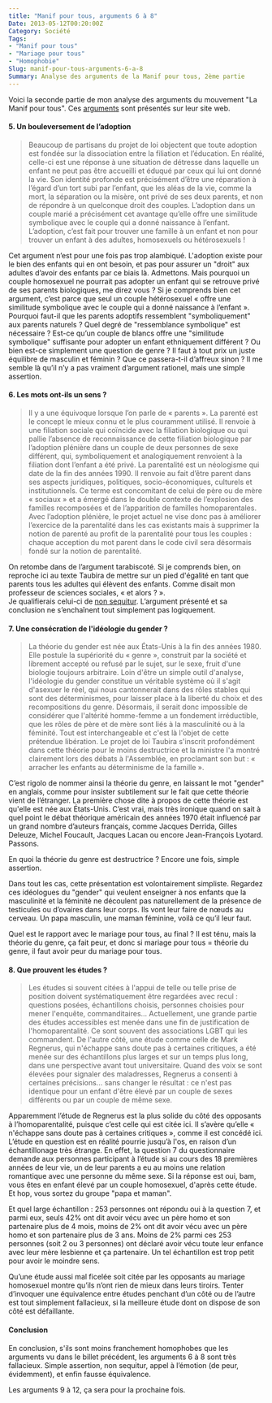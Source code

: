 ```yaml
---
title: "Manif pour tous, arguments 6 à 8"
Date: 2013-05-12T00:20:00Z
Category: Société
Tags: 
- "Manif pour tous"
- "Mariage pour tous"
- "Homophobie"
Slug: manif-pour-tous-arguments-6-a-8
Summary: Analyse des arguments de la Manif pour tous, 2ème partie
---
```



Voici la seconde partie de mon analyse des arguments du mouvement "La Manif pour tous".
Ces [arguments](http://www.lamanifpourtous.fr/fr/widgetkit/comprendre-l-essentiel) sont présentés sur leur site web.

#### 5. Un bouleversement de l’adoption

> Beaucoup de partisans du projet de loi objectent que toute adoption est fondée sur la dissociation entre la filiation et l’éducation. En réalité, celle-ci est une réponse à une situation de détresse dans laquelle un enfant ne peut pas être accueilli et éduqué par ceux qui lui ont donné la vie. Son identité profonde est précisément d’être une réparation à l’égard d’un tort subi par l’enfant, que les aléas de la vie, comme la mort, la séparation ou la misère, ont privé de ses deux parents, et non de répondre à un quelconque droit des couples. L’adoption dans un couple marié a précisément cet avantage qu’elle offre une similitude symbolique avec le couple qui a donné naissance à l’enfant. L’adoption, c’est fait pour trouver une famille à un enfant et non pour trouver un enfant à des adultes, homosexuels ou hétérosexuels ! 

Cet argument n’est pour une fois pas trop alambiqué. L'adoption existe pour le bien des enfants qui en ont besoin, et pas pour assurer un "droit" aux adultes d’avoir des enfants par ce biais là. Admettons. 
Mais pourquoi un couple homosexuel ne pourrait pas adopter un enfant qui se retrouve privé de ses parents biologiques, me direz vous ? Si je comprends bien cet argument, c’est parce que seul un couple hétérosexuel « offre une similitude symbolique avec le couple qui a donné naissance à l’enfant ». Pourquoi faut-il que les parents adoptifs ressemblent "symboliquement" aux parents naturels ? Quel degré de "ressemblance symbolique" est nécessaire ? Est-ce qu’un couple de blancs offre une "similitude symbolique" suffisante pour adopter un enfant ethniquement différent ? Ou bien est-ce simplement une question de genre ? Il faut à tout prix un juste équilibre de masculin et féminin ? Que ce passera-t-il d’affreux sinon ?
Il me semble là qu’il n’y a pas vraiment d’argument rationel, mais une simple assertion.

#### 6. Les mots ont-ils un sens ?

> Il y a une équivoque lorsque l’on parle de « parents ». La parenté est le concept le mieux connu et le plus couramment utilisé. Il renvoie à une filiation sociale qui coïncide avec la filiation biologique ou qui pallie l’absence de reconnaissance de cette filiation biologique par l’adoption plénière dans un couple de deux personnes de sexe différent, qui, symboliquement et analogiquement renvoient à la filiation dont l’enfant a été privé. La parentalité est un néologisme qui date de la fin des années 1990. Il renvoie au fait d’être parent dans ses aspects juridiques, politiques, socio-économiques, culturels et institutionnels. Ce terme est concomitant de celui de père ou de mère « sociaux » et a émergé dans le double contexte de l’explosion des familles recomposées et de l’apparition de familles homoparentales. Avec l’adoption plénière, le projet actuel ne vise donc pas à améliorer l’exercice de la parentalité dans les cas existants mais à supprimer la notion de parenté au profit de la parentalité pour tous les couples : chaque acception du mot parent dans le code civil sera désormais fondé sur la notion de parentalité. 

On retombe dans de l’argument tarabiscoté. Si je comprends bien, on reproche ici au texte Taubira de mettre sur un pied d'égalité en tant que parents tous les adultes qui élèvent des enfants. Comme disait mon professeur de sciences sociales, « et alors ? ».  
Je qualifierais celui-ci de [non sequitur](http://fr.wikipedia.org/wiki/Non_sequitur). L’argument présenté et sa conclusion ne s’enchaînent tout simplement pas logiquement.

#### 7. Une consécration de l'idéologie du gender ?

> La théorie du gender est née aux États-Unis à la fin des années 1980. Elle postule la supériorité du « genre », construit par la société et librement accepté ou refusé par le sujet, sur le sexe, fruit d'une biologie toujours arbitraire. Loin d'être un simple outil d'analyse, l'idéologie du gender constitue un véritable système où il s'agit d'asexuer le réel, qui nous cantonnerait dans des rôles stables qui sont des déterminismes, pour laisser place à la liberté du choix et des recompositions du genre. Désormais, il serait donc impossible de considérer que l'altérité homme-femme a un fondement irréductible, que les rôles de père et de mère sont liés à la masculinité ou à la féminité. Tout est interchangeable et c'est là l'objet de cette prétendue libération. Le projet de loi Taubira s'inscrit profondément dans cette théorie pour le moins destructrice et la ministre l'a montré clairement lors des débats à l'Assemblée, en proclamant son but : « arracher les enfants au déterminisme de la famille ». 

C’est rigolo de nommer ainsi la théorie du genre, en laissant le mot "gender" en anglais, comme pour insister subtilement sur le fait que cette théorie vient de l’étranger. La première chose dite à propos de cette théorie est qu'elle est née aux États-Unis. C’est vrai, mais très ironique quand on sait à quel point le débat théorique américain des années 1970 était influencé par un grand nombre d’auteurs français, comme Jacques Derrida, Gilles Deleuze, Michel Foucault, Jacques Lacan ou encore Jean-François Lyotard. Passons.

En quoi la théorie du genre est destructrice ? Encore une fois, simple assertion.

Dans tout les cas, cette présentation est volontairement simpliste. Regardez ces idéologues du "gender" qui veulent enseigner à nos enfants que la masculinité et la féminité ne découlent pas naturellement de la présence de testicules ou d’ovaires dans leur corps. Ils vont leur faire de nœuds au cerveau. Un papa masculin, une maman féminine, voilà ce qu’il leur faut.

Quel est le rapport avec le mariage pour tous, au final ? Il est ténu, mais la théorie du genre, ça fait peur, et donc si mariage pour tous = théorie du genre, il faut avoir peur du mariage pour tous.


#### 8. Que prouvent les études ?

> Les études si souvent citées à l'appui de telle ou telle prise de position doivent systématiquement être regardées avec recul : questions posées, échantillons choisis, personnes choisies pour mener l'enquête, commanditaires... Actuellement, une grande partie des études accessibles est menée dans une fin de justification de l'homoparentalité. Ce sont souvent des associations LGBT qui les commandent. De l'autre côté, une étude comme celle de Mark Regnerus, qui n'échappe sans doute pas à certaines critiques, a été menée sur des échantillons plus larges et sur un temps plus long, dans une perspective avant tout universitaire. Quand des voix se sont élevées pour signaler des maladresses, Regnerus a consenti à certaines précisions... sans changer le résultat : ce n'est pas identique pour un enfant d'être élevé par un couple de sexes différents ou par un couple de même sexe. 

Apparemment l’étude de Regnerus est la plus solide du côté des opposants à l’homoparentalité, puisque c’est celle qui est citée ici.
Il s’avère qu’elle « n'échappe sans doute pas à certaines critiques », comme il est concédé ici.
L’étude en question est en réalité pourrie jusqu’à l'os, en raison d’un échantillonage très étrange. En effet, la question 7 du questionnaire demande aux personnes participant à l’étude si au cours des 18 premières années de leur vie, un de leur parents a eu au moins une relation romantique avec une personne du même sexe. Si la réponse est oui, bam, vous êtes en enfant élevé par un couple homosexuel, d'après cette étude. Et hop, vous sortez du groupe "papa et maman".

Et quel large échantillon : 253 personnes ont répondu oui à la question 7, et parmi eux, seuls 42% ont dit avoir vécu avec un père homo et son partenaire plus de 4 mois, moins de 2% ont dit avoir vécu avec un père homo et son partenaire plus de 3 ans. Moins de 2% parmi ces 253 personnes (soit 2 ou 3 personnes) ont déclaré avoir vécu toute leur enfance avec leur mère lesbienne et ça partenaire. Un tel échantillon est trop petit pour avoir le moindre sens.

Qu’une étude aussi mal ficelée soit citée par les opposants au mariage homosexuel montre qu’ils n’ont rien de mieux dans leurs tiroirs. Tenter d’invoquer une équivalence entre études penchant d’un côté ou de l’autre est tout simplement fallacieux, si la meilleure étude dont on dispose de son côté est défaillante.

#### Conclusion
En conclusion, s'ils sont moins franchement homophobes que les arguments vu dans le billet précédent, les arguments 6 à 8 sont très fallacieux. Simple assertion, non sequitur, appel à l’émotion (de peur, évidemment), et enfin fausse équivalence. 

Les arguments 9 à 12, ça sera pour la prochaine fois.

